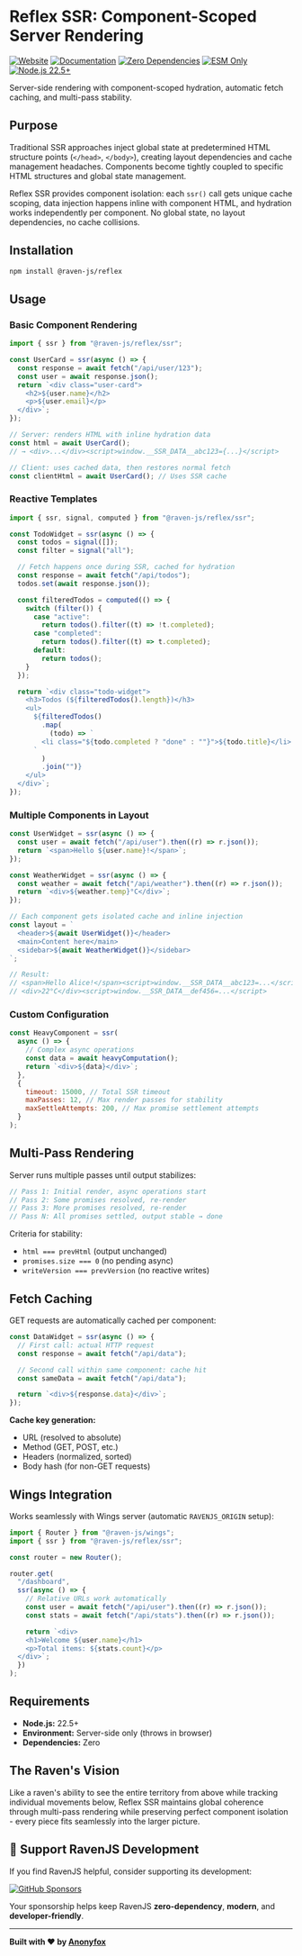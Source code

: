 # Reflex SSR: Component-Scoped Server Rendering

[![Website](https://img.shields.io/badge/website-ravenjs.dev-blue.svg)](https://ravenjs.dev)
[![Documentation](https://img.shields.io/badge/docs-docs.ravenjs.dev/reflex-blue.svg)](https://docs.ravenjs.dev/reflex)
[![Zero Dependencies](https://img.shields.io/badge/Zero-Dependencies-brightgreen.svg)](https://github.com/Anonyfox/ravenjs)
[![ESM Only](https://img.shields.io/badge/ESM-Only-blue.svg)](https://nodejs.org/api/esm.html)
[![Node.js 22.5+](https://img.shields.io/badge/Node.js-22.5+-green.svg)](https://nodejs.org/)

Server-side rendering with component-scoped hydration, automatic fetch caching, and multi-pass stability.

## Purpose

Traditional SSR approaches inject global state at predetermined HTML structure points (`</head>`, `</body>`), creating layout dependencies and cache management headaches. Components become tightly coupled to specific HTML structures and global state management.

Reflex SSR provides component isolation: each `ssr()` call gets unique cache scoping, data injection happens inline with component HTML, and hydration works independently per component. No global state, no layout dependencies, no cache collisions.

## Installation

```bash
npm install @raven-js/reflex
```

## Usage

### Basic Component Rendering

```javascript
import { ssr } from "@raven-js/reflex/ssr";

const UserCard = ssr(async () => {
  const response = await fetch("/api/user/123");
  const user = await response.json();
  return `<div class="user-card">
    <h2>${user.name}</h2>
    <p>${user.email}</p>
  </div>`;
});

// Server: renders HTML with inline hydration data
const html = await UserCard();
// → <div>...</div><script>window.__SSR_DATA__abc123={...}</script>

// Client: uses cached data, then restores normal fetch
const clientHtml = await UserCard(); // Uses SSR cache
```

### Reactive Templates

```javascript
import { ssr, signal, computed } from "@raven-js/reflex/ssr";

const TodoWidget = ssr(async () => {
  const todos = signal([]);
  const filter = signal("all");

  // Fetch happens once during SSR, cached for hydration
  const response = await fetch("/api/todos");
  todos.set(await response.json());

  const filteredTodos = computed(() => {
    switch (filter()) {
      case "active":
        return todos().filter((t) => !t.completed);
      case "completed":
        return todos().filter((t) => t.completed);
      default:
        return todos();
    }
  });

  return `<div class="todo-widget">
    <h3>Todos (${filteredTodos().length})</h3>
    <ul>
      ${filteredTodos()
        .map(
          (todo) => `
        <li class="${todo.completed ? "done" : ""}">${todo.title}</li>
      `
        )
        .join("")}
    </ul>
  </div>`;
});
```

### Multiple Components in Layout

```javascript
const UserWidget = ssr(async () => {
  const user = await fetch("/api/user").then((r) => r.json());
  return `<span>Hello ${user.name}!</span>`;
});

const WeatherWidget = ssr(async () => {
  const weather = await fetch("/api/weather").then((r) => r.json());
  return `<div>${weather.temp}°C</div>`;
});

// Each component gets isolated cache and inline injection
const layout = `
  <header>${await UserWidget()}</header>
  <main>Content here</main>
  <sidebar>${await WeatherWidget()}</sidebar>
`;

// Result:
// <span>Hello Alice!</span><script>window.__SSR_DATA__abc123=...</script>
// <div>22°C</div><script>window.__SSR_DATA__def456=...</script>
```

### Custom Configuration

```javascript
const HeavyComponent = ssr(
  async () => {
    // Complex async operations
    const data = await heavyComputation();
    return `<div>${data}</div>`;
  },
  {
    timeout: 15000, // Total SSR timeout
    maxPasses: 12, // Max render passes for stability
    maxSettleAttempts: 200, // Max promise settlement attempts
  }
);
```

## Multi-Pass Rendering

Server runs multiple passes until output stabilizes:

```javascript
// Pass 1: Initial render, async operations start
// Pass 2: Some promises resolved, re-render
// Pass 3: More promises resolved, re-render
// Pass N: All promises settled, output stable → done
```

Criteria for stability:

- `html === prevHtml` (output unchanged)
- `promises.size === 0` (no pending async)
- `writeVersion === prevVersion` (no reactive writes)

## Fetch Caching

GET requests are automatically cached per component:

```javascript
const DataWidget = ssr(async () => {
  // First call: actual HTTP request
  const response = await fetch("/api/data");

  // Second call within same component: cache hit
  const sameData = await fetch("/api/data");

  return `<div>${response.data}</div>`;
});
```

**Cache key generation:**

- URL (resolved to absolute)
- Method (GET, POST, etc.)
- Headers (normalized, sorted)
- Body hash (for non-GET requests)

## Wings Integration

Works seamlessly with Wings server (automatic `RAVENJS_ORIGIN` setup):

```javascript
import { Router } from "@raven-js/wings";
import { ssr } from "@raven-js/reflex/ssr";

const router = new Router();

router.get(
  "/dashboard",
  ssr(async () => {
    // Relative URLs work automatically
    const user = await fetch("/api/user").then((r) => r.json());
    const stats = await fetch("/api/stats").then((r) => r.json());

    return `<div>
    <h1>Welcome ${user.name}</h1>
    <p>Total items: ${stats.count}</p>
  </div>`;
  })
);
```

## Requirements

- **Node.js:** 22.5+
- **Environment:** Server-side only (throws in browser)
- **Dependencies:** Zero

## The Raven's Vision

Like a raven's ability to see the entire territory from above while tracking individual movements below, Reflex SSR maintains global coherence through multi-pass rendering while preserving perfect component isolation - every piece fits seamlessly into the larger picture.

## 🦅 Support RavenJS Development

If you find RavenJS helpful, consider supporting its development:

[![GitHub Sponsors](https://img.shields.io/badge/Sponsor%20on%20GitHub-%23EA4AAA?style=for-the-badge&logo=github&logoColor=white)](https://github.com/sponsors/Anonyfox)

Your sponsorship helps keep RavenJS **zero-dependency**, **modern**, and **developer-friendly**.

---

**Built with ❤️ by [Anonyfox](https://anonyfox.com)**

